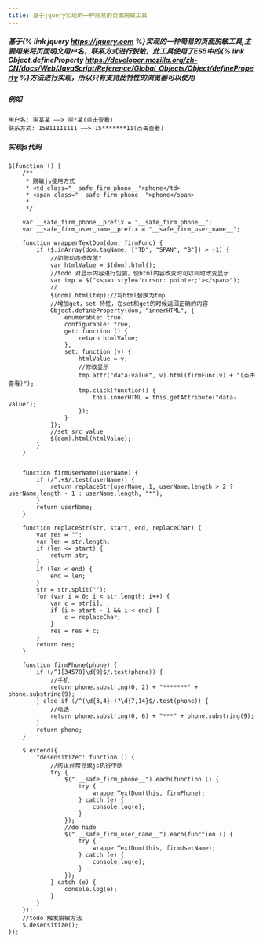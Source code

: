 ```yaml
---
title: 基于jquery实现的一种简易的页面脱敏工具
---
```

##### 基于{% link jquery https://jquery.com %}实现的一种简易的页面脱敏工具,主要用来将页面明文用户名，联系方式进行脱敏，此工具使用了ES5中的{% link Object.defineProperty https://developer.mozilla.org/zh-CN/docs/Web/JavaScript/Reference/Global_Objects/Object/defineProperty %}方法进行实现，所以只有支持此特性的浏览器可以使用
##### 例如
    用户名: 李某某 ——> 李*某(点击查看)
    联系方式: 15811111111 ——> 15*******11(点击查看)
<!--more-->
##### 实现js代码
    $(function () {
        /**
         * 脱敏js使用方式
         * <td class="__safe_firm_phone__">phone</td>
         * <span class="__safe_firm_phone__">phone</span>
         *
         */
    
        var __safe_firm_phone__prefix = "__safe_firm_phone__";
        var __safe_firm_user_name__prefix = "__safe_firm_user_name__";
    
        function wrapperTextDom(dom, firmFunc) {
            if ($.inArray(dom.tagName, ["TD", "SPAN", "B"]) > -1) {
                //如何动态修改值?
                var htmlValue = $(dom).html();
                //todo 对显示内容进行包装，使html内容改变时可以同时改变显示
                var tmp = $("<span style='cursor: pointer;'></span>");
                //
                $(dom).html(tmp);//将html替换为tmp
                //增加get，set 特性，在set和get的时候返回正确的内容
                Object.defineProperty(dom, "innerHTML", {
                    enumerable: true,
                    configurable: true,
                    get: function () {
                        return htmlValue;
                    },
                    set: function (v) {
                        htmlValue = v;
                        //修改显示
                        tmp.attr("data-value", v).html(firmFunc(v) + "(点击查看)");
                        tmp.click(function() {
                            this.innerHTML = this.getAttribute("data-value");
                        });
                    }
                });
                //set src value
                $(dom).html(htmlValue);
            }
        }
    
    
        function firmUserName(userName) {
            if (/^.+$/.test(userName)) {
                return replaceStr(userName, 1, userName.length > 2 ? userName.length - 1 : userName.length, "*");
            }
            return userName;
        }
    
        function replaceStr(str, start, end, replaceChar) {
            var res = "";
            var len = str.length;
            if (len <= start) {
                return str;
            }
            if (len < end) {
                end = len;
            }
            str = str.split("");
            for (var i = 0; i < str.length; i++) {
                var c = str[i];
                if (i > start - 1 && i < end) {
                    c = replaceChar;
                }
                res = res + c;
            }
            return res;
        }
    
        function firmPhone(phone) {
            if (/^1[34578]\d{9}$/.test(phone)) {
                //手机
                return phone.substring(0, 2) + "*******" + phone.substring(9);
            } else if (/^(\d{3,4}-)?\d{7,14}$/.test(phone)) {
                //电话
                return phone.substring(0, 6) + "***" + phone.substring(9);
            }
            return phone;
        }
    
        $.extend({
            "desensitize": function () {
                //防止异常导致js执行中断
                try {
                    $(".__safe_firm_phone__").each(function () {
                        try {
                            wrapperTextDom(this, firmPhone);
                        } catch (e) {
                            console.log(e);
                        }
                    });
                    //do hide
                    $(".__safe_firm_user_name__").each(function () {
                        try {
                            wrapperTextDom(this, firmUserName);
                        } catch (e) {
                            console.log(e);
                        }
                    });
                } catch (e) {
                    console.log(e);
                }
            }
        });
        //todo 触发脱敏方法
        $.desensitize();
    });